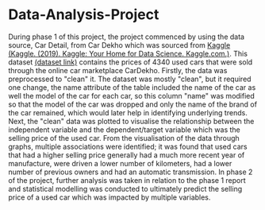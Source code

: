 # Data-Analysis-Project

During phase 1 of this project, the project commenced by using the data source, Car Detail, from Car Dekho which was sourced from <a href='https://www.kaggle.com/'>Kaggle</a> <a href="https://www.kaggle.com/">(Kaggle. (2019). Kaggle: Your Home for Data Science. Kaggle.com.)</a>. This dataset <a href="https://www.kaggle.com/datasets/nehalbirla/vehicle-dataset-from-cardekho">(dataset link)</a> contains the prices of 4340 used cars that were sold through the online car marketplace CarDekho. Firstly, the data was preprocessed to "clean" it. The dataset was mostly "clean", but it required one change, the name attribute of the table included the name of the car as well the model of the car for each car, so this column "name" was modified so that the model of the car was dropped and only the name of the brand of the car remained, which would later help in identifying underlying trends. Next, the "clean" data was plotted to visualise the relationship between the independent variable and the dependent/target variable which was the selling price of the used car. From the visualisation of the data through graphs, multiple associations were identified; it was found that used cars that had a higher selling price generally had a much more recent year of manufacture, were driven a lower number of kilometers, had a lower number of previous owners and had an automatic transmission. In phase 2 of the project, further analysis was taken in relation to the phase 1 report and statistical modelling was conducted to ultimately predict the selling price of a used car which was impacted by multiple variables.
